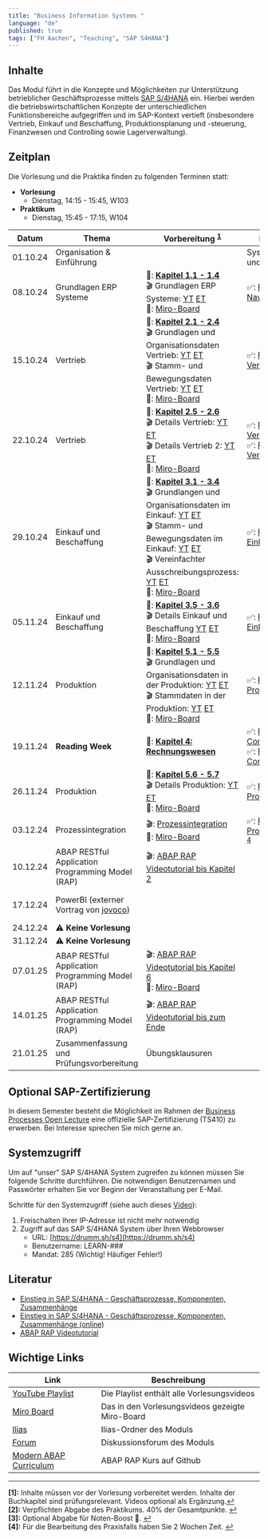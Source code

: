 ```yaml
---
title: "Business Information Systems "
language: "de"
published: true
tags: ["FH Aachen", "Teaching", "SAP S4HANA"]
---
```


## Inhalte

Das Modul führt in die Konzepte und Möglichkeiten zur Unterstützung
betrieblicher Geschäftsprozesse mittels
[SAP S/4HANA](https://www.sap.com/products/s4hana-erp.html) ein.
Hierbei werden die betriebswirtschaftlichen Konzepte der unterschiedlichen
Funktionsbereiche aufgegriffen und im SAP-Kontext vertieft
(insbesondere Vertrieb, Einkauf und Beschaffung,
Produktionsplanung und -steuerung, Finanzwesen und Controlling sowie Lagerverwaltung).

## Zeitplan

Die Vorlesung und die Praktika finden zu folgenden Terminen statt:

- **Vorlesung**
  - Dienstag, 14:15 - 15:45, W103
- **Praktikum**
  - Dienstag, 15:45 - 17:15, W104

| Datum    | Thema                                                           | Vorbereitung <sup id="a1">[1](#f1)</sup>                                                                                                                                                                                                                                                                                                                                                                                                                                                                                                                                                                                                                            | Praktikum <sup id="a2">[2](#f2)</sup>                                                                                                                                                                 | Abgabe <sup id="a3">[3](#f3)</sup>           |
| -------- | --------------------------------------------------------------- | ------------------------------------------------------------------------------------------------------------------------------------------------------------------------------------------------------------------------------------------------------------------------------------------------------------------------------------------------------------------------------------------------------------------------------------------------------------------------------------------------------------------------------------------------------------------------------------------------------------------------------------------------------------------- | ----------------------------------------------------------------------------------------------------------------------------------------------------------------------------------------------------- | -------------------------------------------- |
| 01.10.24 | Organisation & Einführung                                       |                                                                                                                                                                                                                                                                                                                                                                                                                                                                                                                                                                                                                                                                     | Systemzugang und ERP-Game                                                                                                                                                                             |                                              |
| 08.10.24 | Grundlagen ERP Systeme                                          | 📕: **[Kapitel 1.1 - 1.4](https://ebookcentral.proquest.com/lib/aachen/reader.action?docID=7132812&ppg=29)** <br/>🎬 Grundlagen ERP Systeme: [YT](https://youtu.be/UC1czfAo_NM) [ET](https://et.training/dashboard/product/video/1103/details/737888307)<br/> 📝: [Miro-Board](https://miro.com/app/board/uXjVLV5IZZg=/)                                                                                                                                                                                                                                                                                                                                            | ✅: [Fallstudie Navigation](business-information-systems/case-study-navigation.pdf)                                                                                                                   |                                              |
| 15.10.24 | Vertrieb                                                        | 📕: **[Kapitel 2.1 - 2.4](https://ebookcentral.proquest.com/lib/aachen/reader.action?docID=7132812&ppg=105)** <br/>🎬 Grundlagen und Organisationsdaten Vertrieb: [YT](https://youtu.be/kKLhCDz-0O0) [ET](https://et.training/dashboard/product/video/1103/details/737883287)<br/>🎬 Stamm- und Bewegungsdaten Vertrieb: [YT](https://youtu.be/qyHaVjo5aag) [ET](https://et.training/dashboard/product/video/1103/details/737881682)<br/> 📝: [Miro-Board](https://miro.com/app/board/uXjVLSyZrc0=/)                                                                                                                                                                | ✅: [Fallstudie Vertrieb](business-information-systems/case-study-sales.pdf)                                                                                                                          |                                              |
| 22.10.24 | Vertrieb                                                        | 📕: **[Kapitel 2.5 - 2.6](https://ebookcentral.proquest.com/lib/aachen/reader.action?docID=7132812&ppg=105)** <br/> 🎬 Details Vertrieb: [YT](https://youtu.be/gQ42MlvmK2Y) [ET](https://et.training/dashboard/product/video/1103/details/737878561)<br/> 🎬 Details Vertrieb 2: [YT](https://youtu.be/9CmiR8WV1V0) [ET](https://et.training/dashboard/product/video/1103/details/737875249)<br/> 📝: [Miro-Board](https://miro.com/app/board/uXjVLP7TKxs=/?share_link_id=868039757031)                                                                                                                                                                             | ✅: [Praxisfall Vertrieb 1](business-information-systems/tutorial-sales-1.pdf)<br/> ✅: [Praxisfall Vertrieb 2](business-information-systems/tutorial-sales-2.pdf)                                    | Rekapitulation Praxisfall Vertrieb 1 & 2     |
| 29.10.24 | Einkauf und Beschaffung                                         | 📕: **[Kapitel 3.1 - 3.4](https://ebookcentral.proquest.com/lib/aachen/reader.action?docID=7132812&ppg=199)** <br/> 🎬 Grundlangen und Organisationsdaten im Einkauf: [YT](https://youtu.be/-BBgqO-JAwI) [ET](https://et.training/dashboard/product/video/1103/details/737874085)<br/>🎬 Stamm- und Bewegungsdaten im Einkauf: [YT](https://youtu.be/5XBIjopvC08) [ET](https://et.training/dashboard/product/video/1103/details/737872986)</br>🎬 Vereinfachter Ausschreibungsprozess: [YT](https://youtu.be/UQPu0Srbsow) [ET](https://et.training/dashboard/product/video/1103/details/737871992) <br/> 📝: [Miro-Board](https://miro.com/app/board/uXjVLMrWsAk=/) | ✅: [Praxisfall Einkauf 1](business-information-systems/advanced-case-study-procurement.pdf)                                                                                                          |                                              |
| 05.11.24 | Einkauf und Beschaffung                                         | 📕: **[Kapitel 3.5 - 3.6](https://ebookcentral.proquest.com/lib/aachen/reader.action?docID=7132812&ppg=199)** <br/> 🎬 Details Einkauf und Beschaffung [YT](https://youtu.be/LWo21SR3mms) [ET](https://et.training/dashboard/product/video/1103/details/737870009)<br/> 📝: [Miro-Board](https://miro.com/app/board/uXjVLKem3aA=/)                                                                                                                                                                                                                                                                                                                                  | ✅: [Praxisfall Einkauf 2](business-information-systems/tutorial-procurement.pdf)                                                                                                                     | Rekapitulation Praxisfall Einkauf 2          |
| 12.11.24 | Produktion                                                      | 📕: **[Kapitel 5.1 - 5.5](https://ebookcentral.proquest.com/lib/aachen/reader.action?docID=7132812&ppg=375)** <br/> 🎬 Grundlagen und Organisationsdaten in der Produktion: [YT](https://youtu.be/aizQCCbfL10) [ET](https://et.training/dashboard/product/video/1103/details/737867694) <br/> 🎬 Stammdaten in der Produktion: [YT](https://youtu.be/F7L6891WXPY) [ET](https://et.training/dashboard/product/video/1103/details/737864361)<br/> 📝: [Miro-Board](https://miro.com/app/board/uXjVLGkdNpw=/)                                                                                                                                                          | ✅: [Praxisfall Produktion 1](business-information-systems/advanced-case-study-production.pdf)                                                                                                        |                                              |
| 19.11.24 | **Reading Week**                                                | 📕: **[Kapitel 4: Rechnungswesen](https://ebookcentral.proquest.com/lib/aachen/reader.action?docID=7132812&ppg=277)**                                                                                                                                                                                                                                                                                                                                                                                                                                                                                                                                               | ✅: [Praxisfall Controlling 1](business-information-systems/advanced-case-study-co-cca-incl-challenge.pdf)<br/> ✅: [Praxisfall Controlling 2](business-information-systems/tutorial-controlling.pdf) |                                              |
| 26.11.24 | Produktion                                                      | 📕: **[Kapitel 5.6 - 5.7](https://ebookcentral.proquest.com/lib/aachen/reader.action?docID=7132812&ppg=375)** <br/> 🎬 Details Produktion: [YT](https://youtu.be/0dgUvE5MghI) [ET](https://et.training/dashboard/product/video/1103/details/737857463) <br/> 📝: [Miro-Board](https://miro.com/app/board/uXjVL_qkS8I=/)                                                                                                                                                                                                                                                                                                                                             | ✅: [Praxisfall Produktion 2](business-information-systems/tutorial-production.pdf)                                                                                                                   | Rekapitulation Praxisfall Produktion 2       |
| 03.12.24 | Prozessintegration                                              | 🎬: [Prozessintegration](https://youtu.be/PGIJz-mIL2s) <br/> 📝: [Miro-Board](https://miro.com/app/board/uXjVL9N5BfQ=/)                                                                                                                                                                                                                                                                                                                                                                                                                                                                                                                                             | ✅: [Praxisfall Prozessintegration](business-information-systems/tutorial-process-integration.pdf) <sup id="a4">[4](#f4)</sup>                                                                        |                                              |
| 10.12.24 | ABAP RESTful Application Programming Model (RAP)                | 🎬: [ABAP RAP Videotutorial bis Kapitel 2](https://et.training/dashboard/product/video/1233)                                                                                                                                                                                                                                                                                                                                                                                                                                                                                                                                                                        |                                                                                                                                                                                                       |                                              |
| 17.12.24 | PowerBI (externer Vortrag von [jovoco](https://www.jovoco.io/)) |                                                                                                                                                                                                                                                                                                                                                                                                                                                                                                                                                                                                                                                                     |                                                                                                                                                                                                       | Rekapitulation Praxisfall Prozessintegration |
| 24.12.24 | ⚠️ **Keine Vorlesung**                                          |                                                                                                                                                                                                                                                                                                                                                                                                                                                                                                                                                                                                                                                                     |                                                                                                                                                                                                       |                                              |
| 31.12.24 | ⚠️ **Keine Vorlesung**                                          |                                                                                                                                                                                                                                                                                                                                                                                                                                                                                                                                                                                                                                                                     |                                                                                                                                                                                                       |                                              |
| 07.01.25 | ABAP RESTful Application Programming Model (RAP)                | 🎬: [ABAP RAP Videotutorial bis Kapitel 6](https://et.training/dashboard/product/video/1233)<br/> 📝: [Miro-Board](https://miro.com/app/board/uXjVLwmZq9U=/)                                                                                                                                                                                                                                                                                                                                                                                                                                                                                                        |                                                                                                                                                                                                       |                                              |
| 14.01.25 | ABAP RESTful Application Programming Model (RAP)                | 🎬: [ABAP RAP Videotutorial bis zum Ende](https://et.training/dashboard/product/video/1233)                                                                                                                                                                                                                                                                                                                                                                                                                                                                                                                                                                         |                                                                                                                                                                                                       | resultierende RAP-Anwendung                  |
| 21.01.25 | Zusammenfassung und Prüfungsvorbereitung                        | Übungsklausuren                                                                                                                                                                                                                                                                                                                                                                                                                                                                                                                                                                                                                                                     |                                                                                                                                                                                                       |                                              |

## Optional SAP-Zertifizierung

In diesem Semester besteht die Möglichkeit im Rahmen der [Business Processes
Open
Lecture](https://events.sap.com/business-processes-open-lecture-2024/en/home)
eine offizielle SAP-Zertifizierung (TS410) zu erwerben. Bei Interesse sprechen
Sie mich gerne an.

## Systemzugriff

Um auf "unser" SAP S/4HANA System zugreifen zu können müssen Sie folgende Schritte
durchführen. Die notwendigen Benutzernamen und Passwörter erhalten Sie vor
Beginn der Veranstaltung per E-Mail.

Schritte für den Systemzugriff (siehe auch dieses [Video](https://youtu.be/kibeQuMlYKQ)):

1. Freischalten Ihrer IP-Adresse ist nicht mehr notwendig
2. Zugriff auf das SAP S/4HANA System über Ihren Webbrowser
   - URL: [https://drumm.sh/s4](https://drumm.sh/s4)
   - Benutzername: LEARN-###
   - Mandat: 285 (Wichtig! Häufiger Fehler!)

## Literatur

- [Einstieg in SAP S/4HANA - Geschäftsprozesse, Komponenten, Zusammenhänge](https://www.rheinwerk-verlag.de/einstieg-in-sap-s4hana/)
- [Einstieg in SAP S/4HANA - Geschäftsprozesse, Komponenten, Zusammenhänge (online)](https://ebookcentral.proquest.com/lib/aachen/detail.action?docID=7132812)
- [ABAP RAP Videotutorial](https://et.training/dashboard/product/video/1233)

## Wichtige Links

| Link                                                                          | Beschreibung                                    |
| ----------------------------------------------------------------------------- | ----------------------------------------------- |
| [YouTube Playlist](https://drumm.sh/yt/s4)                                    | Die Playlist enthält alle Vorlesungsvideos      |
| [Miro Board](https://miro.com/app/board/o9J_lvLhjsk=/)                        | Das in den Vorlesungsvideos gezeigte Miro-Board |
| [Ilias](https://www.ili.fh-aachen.de/goto_elearning_crs_1312623.html)         | Ilias-Ordner des Moduls                         |
| [Forum](https://forum.drumm.sh)                                               | Diskussionsforum des Moduls                     |
| [Modern ABAP Curriculum](https://github.com/ceedee666/modern-abap-curriculum) | ABAP RAP Kurs auf Github                        |

---

<b id="f1">[1]:</b> Inhalte müssen vor der Vorlesung vorbereitet werden.
Inhalte der Buchkapitel sind prüfungsrelevant. Videos optional als Ergänzung.[↩](#a1)</br>
<b id="f2">[2]:</b> Verpflichten Abgabe des Praktikums. 40% der Gesamtpunkte. [↩](#a2)</br>
<b id="f3">[3]:</b> Optional Abgabe für Noten-Boost 🚀. [↩](#a3)</br>
<b id="f4">[4]:</b> Für die Bearbeitung des Praxisfalls haben Sie 2 Wochen Zeit. [↩](#a4)</br>
